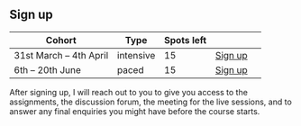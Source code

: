 ## Sign up


| Cohort | Type | Spots left | |
| - | - | - | - |
| 31st March – 4th April | intensive | 15 | <a href="https://mathspp.gumroad.com/l/intermediate-python-course?wanted=true&variant=Intensive+cohort:+31st+March+%E2%80%93+4th+April" target="_blank" class="btn" style="margin-right: 1em;">Sign up</a> |
| 6th – 20th June | paced | 15 | <a href="https://mathspp.gumroad.com/l/intermediate-python-course?wanted=true&variant=Paced+cohort:+6th+%E2%80%93+20th+June" target="_blank" class="btn" style="margin-right: 1em;">Sign up</a> |


After signing up, I will reach out to you to give you access to the assignments, the discussion forum, the meeting for the live sessions, and to answer any final enquiries you might have before the course starts.
